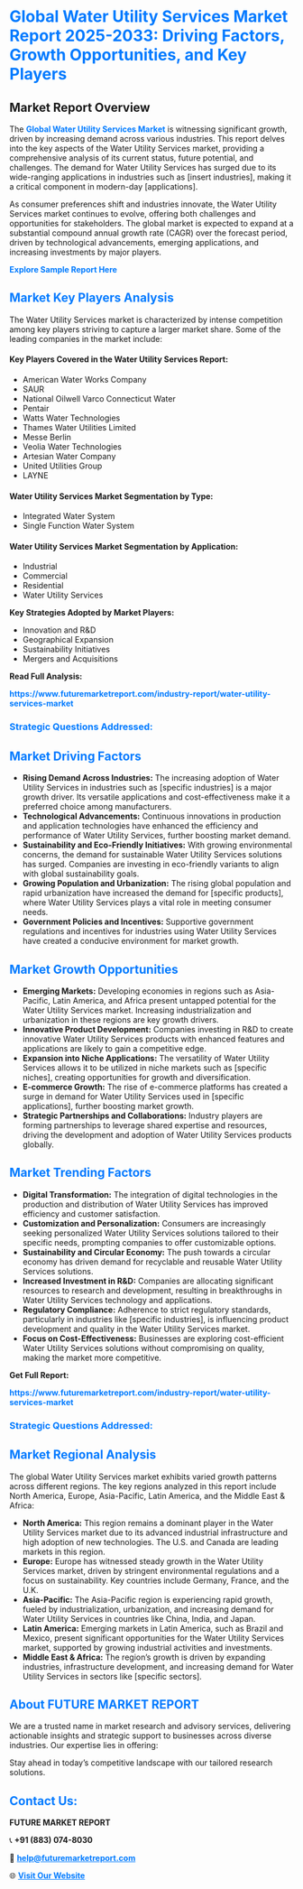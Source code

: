 <h1 style="color: #007BFF;">Global Water Utility Services Market Report 2025-2033: Driving Factors, Growth Opportunities, and Key Players</h1>

<section id="overview">
<h2>Market Report Overview</h2>
<p>The <a href="https://www.futuremarketreport.com/industry-report/water-utility-services-market" style="color: #007BFF; text-decoration: none;"><strong>Global Water Utility Services Market</strong></a> is witnessing significant growth, driven by increasing demand across various industries. This report delves into the key aspects of the Water Utility Services market, providing a comprehensive analysis of its current status, future potential, and challenges. The demand for Water Utility Services has surged due to its wide-ranging applications in industries such as [insert industries], making it a critical component in modern-day [applications].</p>
<p>As consumer preferences shift and industries innovate, the Water Utility Services market continues to evolve, offering both challenges and opportunities for stakeholders. The global market is expected to expand at a substantial compound annual growth rate (CAGR) over the forecast period, driven by technological advancements, emerging applications, and increasing investments by major players.</p>
</section>

<section id="overview">
<p><a href="https://www.futuremarketreport.com/request-sample/reportId=112144" style="color: #007BFF; text-decoration: none;"><strong>Explore Sample Report Here</strong></a></p>
</section>

<section id="key-players">
<h2 style="color: #007BFF;">Market Key Players Analysis</h2>
<p>The Water Utility Services market is characterized by intense competition among key players striving to capture a larger market share. Some of the leading companies in the market include:</p>
<h4>Key Players Covered in the Water Utility Services Report:</h4>
<ul><li>American Water Works Company</li><li>SAUR</li><li>National Oilwell Varco Connecticut Water</li><li>Pentair</li><li>Watts Water Technologies</li><li>Thames Water Utilities Limited</li><li>Messe Berlin</li><li>Veolia Water Technologies</li><li>Artesian Water Company</li><li>United Utilities Group</li><li>LAYNE</li></ul>
<h4>Water Utility Services Market Segmentation by Type:</h4>
<ul><li>Integrated Water System</li><li>Single Function Water System</li></ul>

<h4>Water Utility Services Market Segmentation by Application:</h4>
<ul><li>Industrial</li><li>Commercial</li><li>Residential</li><li>Water Utility Services</li></ul>
<p><strong>Key Strategies Adopted by Market Players:</strong></p>
<ul>
<li>Innovation and R&D</li>
<li>Geographical Expansion</li>
<li>Sustainability Initiatives</li>
<li>Mergers and Acquisitions</li>
</ul>
</section>

<section>
<p><strong>Read Full Analysis: </strong></p><a href="https://www.futuremarketreport.com/industry-report/water-utility-services-market" style="color: #007BFF; text-decoration: none;"><strong>https://www.futuremarketreport.com/industry-report/water-utility-services-market</strong></a>
<h3 style="color: #007BFF;">Strategic Questions Addressed:</h3>
</section>

<section id="driving-factors">
<h2 style="color: #007BFF;">Market Driving Factors</h2>
<ul>
<li><strong>Rising Demand Across Industries:</strong> The increasing adoption of Water Utility Services in industries such as [specific industries] is a major growth driver. Its versatile applications and cost-effectiveness make it a preferred choice among manufacturers.</li>
<li><strong>Technological Advancements:</strong> Continuous innovations in production and application technologies have enhanced the efficiency and performance of Water Utility Services, further boosting market demand.</li>
<li><strong>Sustainability and Eco-Friendly Initiatives:</strong> With growing environmental concerns, the demand for sustainable Water Utility Services solutions has surged. Companies are investing in eco-friendly variants to align with global sustainability goals.</li>
<li><strong>Growing Population and Urbanization:</strong> The rising global population and rapid urbanization have increased the demand for [specific products], where Water Utility Services plays a vital role in meeting consumer needs.</li>
<li><strong>Government Policies and Incentives:</strong> Supportive government regulations and incentives for industries using Water Utility Services have created a conducive environment for market growth.</li>
</ul>
</section>

<section id="growth-opportunities">
<h2 style="color: #007BFF;">Market Growth Opportunities</h2>
<ul>
<li><strong>Emerging Markets:</strong> Developing economies in regions such as Asia-Pacific, Latin America, and Africa present untapped potential for the Water Utility Services market. Increasing industrialization and urbanization in these regions are key growth drivers.</li>
<li><strong>Innovative Product Development:</strong> Companies investing in R&D to create innovative Water Utility Services products with enhanced features and applications are likely to gain a competitive edge.</li>
<li><strong>Expansion into Niche Applications:</strong> The versatility of Water Utility Services allows it to be utilized in niche markets such as [specific niches], creating opportunities for growth and diversification.</li>
<li><strong>E-commerce Growth:</strong> The rise of e-commerce platforms has created a surge in demand for Water Utility Services used in [specific applications], further boosting market growth.</li>
<li><strong>Strategic Partnerships and Collaborations:</strong> Industry players are forming partnerships to leverage shared expertise and resources, driving the development and adoption of Water Utility Services products globally.</li>
</ul>
</section>

<section id="trending-factors">
<h2 style="color: #007BFF;">Market Trending Factors</h2>
<ul>
<li><strong>Digital Transformation:</strong> The integration of digital technologies in the production and distribution of Water Utility Services has improved efficiency and customer satisfaction.</li>
<li><strong>Customization and Personalization:</strong> Consumers are increasingly seeking personalized Water Utility Services solutions tailored to their specific needs, prompting companies to offer customizable options.</li>
<li><strong>Sustainability and Circular Economy:</strong> The push towards a circular economy has driven demand for recyclable and reusable Water Utility Services solutions.</li>
<li><strong>Increased Investment in R&D:</strong> Companies are allocating significant resources to research and development, resulting in breakthroughs in Water Utility Services technology and applications.</li>
<li><strong>Regulatory Compliance:</strong> Adherence to strict regulatory standards, particularly in industries like [specific industries], is influencing product development and quality in the Water Utility Services market.</li>
<li><strong>Focus on Cost-Effectiveness:</strong> Businesses are exploring cost-efficient Water Utility Services solutions without compromising on quality, making the market more competitive.</li>
</ul>
</section>

<section>
<p><strong>Get Full Report: </strong></p><a href="https://www.futuremarketreport.com/industry-report/water-utility-services-market" style="color: #007BFF; text-decoration: none;"><strong>https://www.futuremarketreport.com/industry-report/water-utility-services-market</strong></a>
<h3 style="color: #007BFF;">Strategic Questions Addressed:</h3>
</section>


<section id="regional-analysis">
<h2 style="color: #007BFF;">Market Regional Analysis</h2>
<p>The global Water Utility Services market exhibits varied growth patterns across different regions. The key regions analyzed in this report include North America, Europe, Asia-Pacific, Latin America, and the Middle East & Africa:</p>
<ul>
<li><strong>North America:</strong> This region remains a dominant player in the Water Utility Services market due to its advanced industrial infrastructure and high adoption of new technologies. The U.S. and Canada are leading markets in this region.</li>
<li><strong>Europe:</strong> Europe has witnessed steady growth in the Water Utility Services market, driven by stringent environmental regulations and a focus on sustainability. Key countries include Germany, France, and the U.K.</li>
<li><strong>Asia-Pacific:</strong> The Asia-Pacific region is experiencing rapid growth, fueled by industrialization, urbanization, and increasing demand for Water Utility Services in countries like China, India, and Japan.</li>
<li><strong>Latin America:</strong> Emerging markets in Latin America, such as Brazil and Mexico, present significant opportunities for the Water Utility Services market, supported by growing industrial activities and investments.</li>
<li><strong>Middle East & Africa:</strong> The region’s growth is driven by expanding industries, infrastructure development, and increasing demand for Water Utility Services in sectors like [specific sectors].</li>
</ul>
</section>

<footer>
<h2 style="color: #007BFF;">About FUTURE MARKET REPORT</h2>
<p>We are a trusted name in market research and advisory services, delivering actionable insights and strategic support to businesses across diverse industries. Our expertise lies in offering:</p>

<p>Stay ahead in today’s competitive landscape with our tailored research solutions.</p>

<h2 style="color: #007BFF;">Contact Us:</h2>
<p><strong>FUTURE MARKET REPORT</strong></p>
<p>📞 <strong>+91 (883) 074-8030</strong></p>
<p>📧 <strong><a href="mailto:help@futuremarketreport.com" style="color: #007BFF;">help@futuremarketreport.com</a></strong></p>
<p>🌐 <strong><a href="https://www.futuremarketreport.com/" style="color: #007BFF;">Visit Our Website</a></strong></p>
</footer>